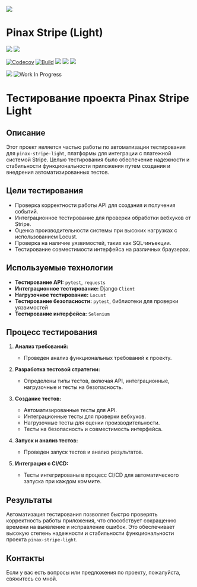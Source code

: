![](http://pinaxproject.com/pinax-design/patches/pinax-stripe.svg)

# Pinax Stripe (Light)

[![](https://img.shields.io/pypi/v/pinax-stripe-light.svg)](https://pypi.python.org/pypi/pinax-stripe-light/)
[![](https://img.shields.io/badge/license-MIT-blue.svg)](https://pypi.python.org/pypi/pinax-stripe-light/)

[![Codecov](https://img.shields.io/codecov/c/github/pinax/pinax-stripe-light.svg)](https://codecov.io/gh/pinax/pinax-stripe-light)
[![Build](https://github.com/pinax/pinax-stripe-light/actions/workflows/ci.yaml/badge.svg)](https://github.com/pinax/pinax-stripe-light/actions)
![](https://img.shields.io/github/contributors/pinax/pinax-stripe-light.svg)
![](https://img.shields.io/github/issues-pr/pinax/pinax-stripe-light.svg)
![](https://img.shields.io/github/issues-pr-closed/pinax/pinax-stripe-light.svg)

[![](http://slack.pinaxproject.com/badge.svg)](http://slack.pinaxproject.com/)
![Work In Progress](https://img.shields.io/badge/Work%20In%20Progress-orange?style=flat-square)


# Тестирование проекта Pinax Stripe Light

## Описание

Этот проект является частью работы по автоматизации тестирования для `pinax-stripe-light`, платформы для интеграции с платежной системой Stripe. Целью тестирования было обеспечение надежности и стабильности функциональности приложения путем создания и внедрения автоматизированных тестов.

## Цели тестирования

- Проверка корректности работы API для создания и получения событий.
- Интеграционное тестирование для проверки обработки вебхуков от Stripe.
- Оценка производительности системы при высоких нагрузках с использованием Locust.
- Проверка на наличие уязвимостей, таких как SQL-инъекции.
- Тестирование совместимости интерфейса на различных браузерах.

## Используемые технологии

- **Тестирование API:** `pytest`, `requests`
- **Интеграционное тестирование:** Django `Client`
- **Нагрузочное тестирование:** `Locust`
- **Тестирование безопасности:** `pytest`, библиотеки для проверки уязвимостей
- **Тестирование интерфейса:** `Selenium`

## Процесс тестирования

1. **Анализ требований:** 
   - Проведен анализ функциональных требований к проекту.
   
2. **Разработка тестовой стратегии:** 
   - Определены типы тестов, включая API, интеграционные, нагрузочные и тесты на безопасность.

3. **Создание тестов:**
   - Автоматизированные тесты для API.
   - Интеграционные тесты для проверки вебхуков.
   - Нагрузочные тесты для оценки производительности.
   - Тесты на безопасность и совместимость интерфейса.

4. **Запуск и анализ тестов:** 
   - Проведен запуск тестов и анализ результатов.

5. **Интеграция с CI/CD:** 
   - Тесты интегрированы в процесс CI/CD для автоматического запуска при каждом коммите.

## Результаты

Автоматизация тестирования позволяет быстро проверять корректность работы приложения, что способствует сокращению времени на выявление и исправление ошибок. Это обеспечивает высокую степень надежности и стабильности функциональности проекта `pinax-stripe-light`.

## Контакты

Если у вас есть вопросы или предложения по проекту, пожалуйста, свяжитесь со мной.
